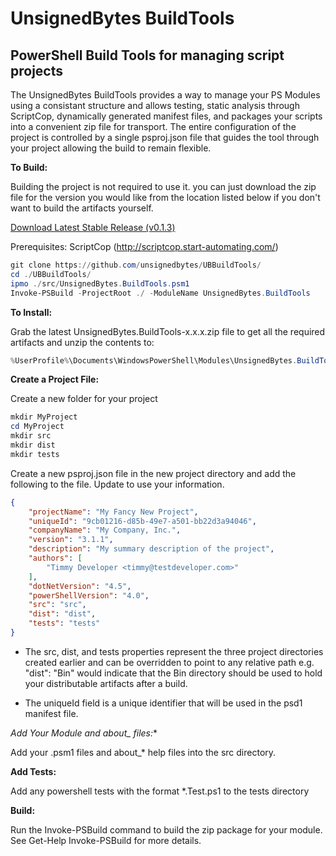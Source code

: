 # UnsignedBytes BuildTools
## PowerShell Build Tools for managing script projects

The UnsignedBytes BuildTools provides a way to manage your PS Modules
using a consistant structure and allows testing, static analysis through
ScriptCop, dynamically generated manifest files, and packages your scripts
into a convenient zip file for transport. The entire configuration of the 
project is controlled by a single psproj.json file that guides the tool through
your project allowing the build to remain flexible.

**To Build:**

Building the project is not required to use it. you can just download the 
zip file for the version you would like from the location listed below if 
you don't want to build the artifacts yourself.

[Download Latest Stable Release (v0.1.3)](https://github.com/unsignedbytes/UBBuildTools/raw/master/dist/UnsignedBytes.BuildTools-0.1.3.zip)

Prerequisites: ScriptCop (http://scriptcop.start-automating.com/)

```PowerShell
git clone https://github.com/unsignedbytes/UBBuildTools/
cd ./UBBuildTools/
ipmo ./src/UnsignedBytes.BuildTools.psm1 
Invoke-PSBuild -ProjectRoot ./ -ModuleName UnsignedBytes.BuildTools
```

**To Install:**

Grab the latest UnsignedBytes.BuildTools-x.x.x.zip file to get all the required
artifacts and unzip the contents to:
```PowerShell
%UserProfile%\Documents\WindowsPowerShell\Modules\UnsignedBytes.BuildTools\
```

**Create a Project File:**

Create a new folder for your project
```PowerShell
mkdir MyProject
cd MyProject
mkdir src
mkdir dist
mkdir tests
```

Create a new psproj.json file in the new project directory and add the following to the file.
Update to use your information.
```json
{
	"projectName": "My Fancy New Project",
	"uniqueId": "9cb01216-d85b-49e7-a501-bb22d3a94046",
	"companyName": "My Company, Inc.",
	"version": "3.1.1",
	"description": "My summary description of the project",
	"authors": [
		"Timmy Developer <timmy@testdeveloper.com>"
	],
	"dotNetVersion": "4.5",
	"powerShellVersion": "4.0",
	"src": "src",
	"dist": "dist",
	"tests": "tests"
}

```
* The src, dist, and tests properties represent the three project directories created earlier
and can be overridden to point to any relative path e.g. "dist": "Bin" would indicate that the
Bin directory should be used to hold your distributable artifacts after a build.

* The uniqueId field is a unique identifier that will be used in the psd1 manifest file.

**Add Your Module and about_* files:**

Add your .psm1 files and about_* help files into the src directory.

**Add Tests:**

Add any powershell tests with the format *.Test.ps1 to the tests directory

**Build:**

Run the Invoke-PSBuild command to build the zip package for your module. See Get-Help Invoke-PSBuild for more details.

